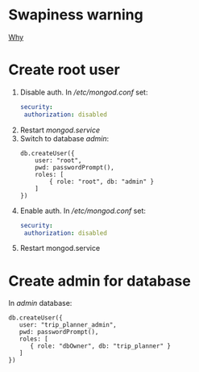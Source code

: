 # Swapiness warning
[Why](https://unix.stackexchange.com/questions/691795/what-is-the-different-between-settings-swappiness-to-0-to-swapoff)
# Create root user
1. Disable auth. In _/etc/mongod.conf_ set:
   ```yaml
   security:
    authorization: disabled
   ```
2. Restart _mongod.service_
3. Switch to database _admin_:
    ```jshelllanguage
    db.createUser({
        user: "root",
        pwd: passwordPrompt(),
        roles: [
            { role: "root", db: "admin" }
        ]
    })
    ```
4. Enable auth.
   In _/etc/mongod.conf_ set:
   ```yaml
   security:
    authorization: disabled
   ```
5. Restart mongod.service
# Create admin for database
In _admin_ database:
```jshelllanguage
db.createUser({
   user: "trip_planner_admin",
   pwd: passwordPrompt(),
   roles: [
      { role: "dbOwner", db: "trip_planner" }
   ]
})
```

